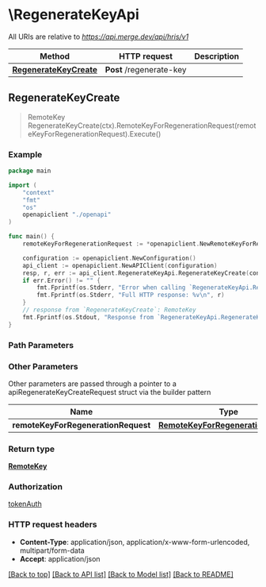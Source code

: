 # \RegenerateKeyApi

All URIs are relative to *https://api.merge.dev/api/hris/v1*

Method | HTTP request | Description
------------- | ------------- | -------------
[**RegenerateKeyCreate**](RegenerateKeyApi.md#RegenerateKeyCreate) | **Post** /regenerate-key | 



## RegenerateKeyCreate

> RemoteKey RegenerateKeyCreate(ctx).RemoteKeyForRegenerationRequest(remoteKeyForRegenerationRequest).Execute()





### Example

```go
package main

import (
    "context"
    "fmt"
    "os"
    openapiclient "./openapi"
)

func main() {
    remoteKeyForRegenerationRequest := *openapiclient.NewRemoteKeyForRegenerationRequest("Remote Deployment Key 1") // RemoteKeyForRegenerationRequest | 

    configuration := openapiclient.NewConfiguration()
    api_client := openapiclient.NewAPIClient(configuration)
    resp, r, err := api_client.RegenerateKeyApi.RegenerateKeyCreate(context.Background()).RemoteKeyForRegenerationRequest(remoteKeyForRegenerationRequest).Execute()
    if err.Error() != "" {
        fmt.Fprintf(os.Stderr, "Error when calling `RegenerateKeyApi.RegenerateKeyCreate``: %v\n", err)
        fmt.Fprintf(os.Stderr, "Full HTTP response: %v\n", r)
    }
    // response from `RegenerateKeyCreate`: RemoteKey
    fmt.Fprintf(os.Stdout, "Response from `RegenerateKeyApi.RegenerateKeyCreate`: %v\n", resp)
}
```

### Path Parameters



### Other Parameters

Other parameters are passed through a pointer to a apiRegenerateKeyCreateRequest struct via the builder pattern


Name | Type | Description  | Notes
------------- | ------------- | ------------- | -------------
 **remoteKeyForRegenerationRequest** | [**RemoteKeyForRegenerationRequest**](RemoteKeyForRegenerationRequest.md) |  | 

### Return type

[**RemoteKey**](RemoteKey.md)

### Authorization

[tokenAuth](../README.md#tokenAuth)

### HTTP request headers

- **Content-Type**: application/json, application/x-www-form-urlencoded, multipart/form-data
- **Accept**: application/json

[[Back to top]](#) [[Back to API list]](../README.md#documentation-for-api-endpoints)
[[Back to Model list]](../README.md#documentation-for-models)
[[Back to README]](../README.md)

